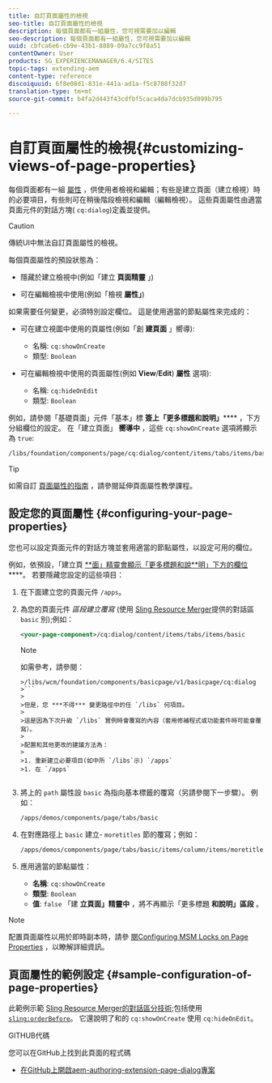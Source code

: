```yaml
---
title: 自訂頁面屬性的檢視
seo-title: 自訂頁面屬性的檢視
description: 每個頁面都有一組屬性，您可視需要加以編輯
seo-description: 每個頁面都有一組屬性，您可視需要加以編輯
uuid: cbfca6e6-cb9e-43b1-8889-09a7cc9f8a51
contentOwner: User
products: SG_EXPERIENCEMANAGER/6.4/SITES
topic-tags: extending-aem
content-type: reference
discoiquuid: 6f8e08d1-831e-441a-ad1a-f5c8788f32d7
translation-type: tm+mt
source-git-commit: b4fa2d443f43cdfbf5caca4da7dcb935d099b795

---
```



# 自訂頁面屬性的檢視{#customizing-views-of-page-properties}

每個頁面都有一組 [屬性](/help/sites-authoring/editing-page-properties.md) ，供使用者檢視和編輯；有些是建立頁面（建立檢視）時的必要項目，有些則可在稍後階段檢視和編輯（編輯檢視）。 這些頁面屬性由適當頁面元件的對話方塊( `cq:dialog`)定義並提供。

>[!CAUTION]
>
>傳統UI中無法自訂頁面屬性的檢視。

每個頁面屬性的預設狀態為：

* 隱藏於建立檢視中(例如「建立 **頁面精靈** 」)

* 可在編輯檢視中使用(例如「檢視 **屬性」**)

如果需要任何變更，必須特別設定欄位。 這是使用適當的節點屬性來完成的：

* 可在建立視圖中使用的頁屬性(例如「創 **建頁面** 」嚮導):

   * 名稱: `cq:showOnCreate`
   * 類型: `Boolean`

* 可在編輯檢視中使用的頁面屬性(例如 **View**/**Edit**) **屬性** 選項):

   * 名稱: `cq:hideOnEdit`
   * 類型: `Boolean`

例如，請參閱「基礎頁面」元件「基本」標 **簽上「更多標題和說明」****** ，下方分組欄位的設定。 在「建立頁面」 **嚮導中** ，這些 `cq:showOnCreate` 選項將顯示為 `true`:

```xml
/libs/foundation/components/page/cq:dialog/content/items/tabs/items/basic/items/column/items/moretitles
```

>[!TIP]
>
>如需自訂 [頁面屬性的指南](https://docs.adobe.com/content/help/en/experience-manager-learn/sites/developing/page-properties-technical-video-develop.html) ，請參閱延伸頁面屬性教學課程。

## 設定您的頁面屬性 {#configuring-your-page-properties}

您也可以設定頁面元件的對話方塊並套用適當的節點屬性，以設定可用的欄位。

例如，依預設，「建立頁 [**面」精靈會顯示「更多標題和說&#x200B;**明」下方的欄位](/help/sites-authoring/managing-pages.md#creating-a-new-page)****。 若要隱藏您設定的這些項目：

1. 在下面建立您的頁面元件 `/apps`。
1. 為您的頁面元件 *區段建立覆寫* (使用 [Sling Resource Merger](/help/sites-developing/sling-resource-merger.md)提供的對話區 `basic` 別);例如：

   ```xml
   <your-page-component>/cq:dialog/content/items/tabs/items/basic
   ```

   >[!NOTE]
   >
   >如需參考，請參閱：
   >
   >
   ```
   >/libs/wcm/foundation/components/basicpage/v1/basicpage/cq:dialog
   >```
   >
   >但是，您 ***不得*** 變更路徑中的任 `/libs` 何項目。
   >
   >這是因為下次升級 `/libs` 實例時會覆寫的內容（套用修補程式或功能套件時可能會覆寫）。
   >
   >配置和其他更改的建議方法為：
   >
   >1. 重新建立必要項目(如中所 `/libs`示) `/apps`
   >1. 在 `/apps`


1. 將上的 `path` 屬性設 `basic` 為指向基本標籤的覆寫（另請參閱下一步驟）。 例如：

   ```xml
   /apps/demos/components/page/tabs/basic
   ```

1. 在對應路徑上 `basic` 建立- `moretitles` 節的覆寫；例如：

   ```xml
   /apps/demos/components/page/tabs/basic/items/column/items/moretitles
   ```

1. 應用適當的節點屬性：

   * **名稱**: `cq:showOnCreate`
   * **類型**: `Boolean`
   * **值**: `false`
   「建 **立頁面」精靈中** ，將不再顯示「更多標題 **和說明」區段** 。

>[!NOTE]
>
>配置頁面屬性以用於即時副本時，請參 [閱Configuring MSM Locks on Page Properties](/help/sites-developing/extending-msm.md#configuring-msm-locks-on-page-properties-touch-enabled-ui) ，以瞭解詳細資訊。

## 頁面屬性的範例設定 {#sample-configuration-of-page-properties}

此範例示範 [Sling Resource Merger的對話區分技術](/help/sites-developing/sling-resource-merger.md);包括使用 [`sling:orderBefore`](/help/sites-developing/sling-resource-merger.md#properties)。 它還說明了和的 `cq:showOnCreate` 使用 `cq:hideOnEdit`。

GITHUB代碼

您可以在GitHub上找到此頁面的程式碼

* [在GitHub上開啟aem-authoring-extension-page-dialog專案](https://github.com/Adobe-Marketing-Cloud/aem-authoring-extension-page-dialog)
